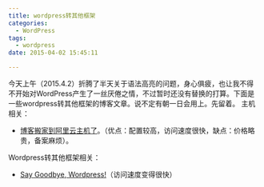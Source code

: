 ```yaml
---
title: wordpress转其他框架
categories:
  - WordPress
tags:
  - wordpress
date: 2015-04-02 15:45:11

---
```


今天上午（2015.4.2）折腾了半天关于语法高亮的问题，身心俱疲，也让我不得不开始对WordPress产生了一丝厌倦之情，不过暂时还没有替换的打算。下面是一些wordpress转其他框架的博客文章。说不定有朝一日会用上。先留着。 主机相关：

<!-- more -->

- [博客搬家到阿里云主机了](http://www.tanhao.me/talk/851.html/)。（优点：配置较高，访问速度很快，缺点：价格略贵，备案麻烦）。

Wordpress转其他框架相关：

- [Say Goodbye, Wordpress!](http://www.tanhao.me/talk/150327.html/)（访问速度变得很快）
